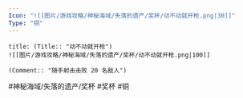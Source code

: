 ```yaml
---
Icon: "![[图片/游戏攻略/神秘海域/失落的遗产/奖杯/动不动就开枪.png|30]]"
Type: "铜"
---
```

```ad-common-bronze-trophy
title: (Title:: "动不动就开枪")
![[图片/游戏攻略/神秘海域/失落的遗产/奖杯/动不动就开枪.png|100]]

(Comment:: "随手射击击败 20 名敌人")
```

#神秘海域/失落的遗产/奖杯 #奖杯 #铜
